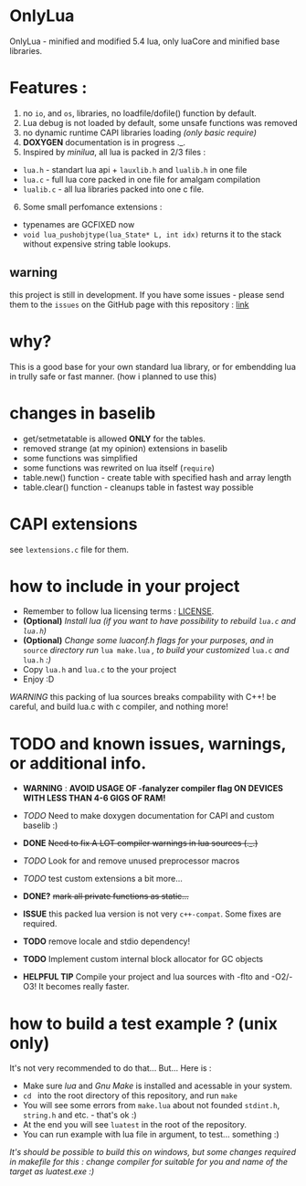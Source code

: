 # OnlyLua
OnlyLua - minified and modified 5.4 lua, only luaCore and minified base libraries.
# Features :
1. no `io`, and `os`, libraries, no loadfile/dofile() function by default.
2. Lua debug is not loaded by default, some unsafe functions was removed
3. no dynamic runtime CAPI libraries loading *(only basic require)*
4. **DOXYGEN** documentation is in progress .\_.
5. Inspired by *minilua*, all lua is packed in 2/3 files : 
- `lua.h` - standart lua api + `lauxlib.h` and `lualib.h` in one file
- `lua.c` - full lua core packed in one file for amalgam compilation
- `lualib.c` - all lua libraries packed into one c file.
6. Some small perfomance extensions : 
- typenames are GCFIXED now
- `void lua_pushobjtype(lua_State* L, int idx)` returns it to the stack without expensive string table lookups.

## warning
this project is still in development. If you have some issues - please send them to the `issues` on the GitHub page with this repository : [link](https://github.com/UtoECat/onlylua)

# why?
This is a good base for your own standard lua library, or for embendding lua in trully safe or fast manner. (how i planned to use this)   

# changes in baselib
- get/setmetatable is allowed **ONLY** for the tables.
- removed strange (at my opinion) extensions in baselib
- some functions was simplified
- some functions was rewrited on lua itself (`require`)
- table.new() function - create table with specified hash and array length
- table.clear() function - cleanups table in fastest way possible

# CAPI extensions
see `lextensions.c` file for them.

# how to include in your project
- Remember to follow lua licensing terms : [LICENSE](LICENSE).
- **(Optional)** *Install lua (if you want to have possibility to rebuild `lua.c` and `lua.h`)*
- **(Optional)** *Change some luaconf.h flags for your purposes, and in* `source` *directory run* `lua make.lua` *, to build your customized* `lua.c` *and* `lua.h` *:)*
- Copy `lua.h` and `lua.c` to the your project
- Enjoy :D

*WARNING* this packing of lua sources breaks compability with C++! be careful, and build lua.c with c compiler, and nothing more!

# TODO and known issues, warnings, or additional info.
- **WARNING** : **AVOID USAGE OF -fanalyzer compiler flag ON DEVICES WITH LESS THAN 4-6 GIGS OF RAM!** 
- *TODO* Need to make doxygen documentation for CAPI and custom baselib :)
- **DONE** ~~Need to fix A LOT compiler warnings in lua sources (.\_.)~~
- *TODO* Look for and remove unused preprocessor macros
- *TODO* test custom extensions a bit more...
- **DONE?** ~~mark all private functions as static...~~
- **ISSUE** this packed lua version is not very `c++-compat`. Some fixes are required.
- **TODO** remove locale and stdio dependency!
- **TODO** Implement custom internal block allocator for GC objects

- **HELPFUL TIP** Compile your project and lua sources with -flto and -O2/-O3! It becomes really faster. 

# how to build a test example ? (unix only)
It's not very recommended to do that... But... Here is :
- Make sure *lua* and *Gnu Make* is installed and acessable in your system.
- `cd ` into the root directory of this repository, and run `make`
- You will see some errors from `make.lua` about not founded `stdint.h`, `string.h` and etc. - that's ok :)
- At the end you will see `luatest` in the root of the repository.
- You can run example with lua file in argument, to test... something :)

*It's should be possible to build this on windows, but some changes required in makefile for this : change compiler for suitable for you and name of the target as luatest.exe :)*
